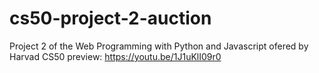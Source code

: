 # cs50-project-2-auction
Project 2 of the Web Programming with Python and Javascript ofered by  Harvad CS50
preview: https://youtu.be/1J1uKlI09r0
